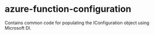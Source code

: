 # azure-function-configuration
Contains common code for populating the IConfiguration object using Microsoft DI.

